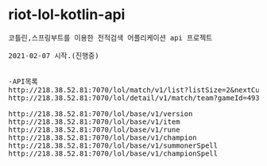# riot-lol-kotlin-api
<pre>
코틀린,스프링부트를 이용한 전적검색 어플리케이션 api 프로젝트

2021-02-07 시작.(진행중)


-API목록
http://218.38.52.81:7070/lol/match/v1/list?listSize=2&nextCursor=497612081604983006
http://218.38.52.81:7070/lol/detail/v1/match/team?gameId=4934496232

http://218.38.52.81:7070/lol/base/v1/version
http://218.38.52.81:7070/lol/base/v1/item
http://218.38.52.81:7070/lol/base/v1/rune
http://218.38.52.81:7070/lol/base/v1/champion
http://218.38.52.81:7070/lol/base/v1/summonerSpell
http://218.38.52.81:7070/lol/base/v1/championSpell


</pre>





